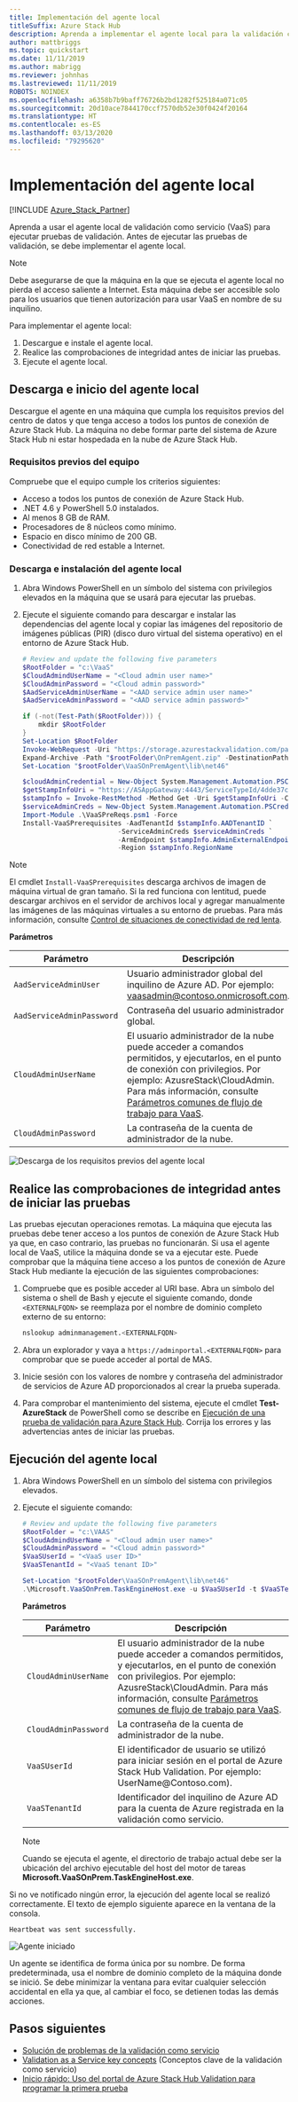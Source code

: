 ```yaml
---
title: Implementación del agente local
titleSuffix: Azure Stack Hub
description: Aprenda a implementar el agente local para la validación como servicio de Azure Stack Hub.
author: mattbriggs
ms.topic: quickstart
ms.date: 11/11/2019
ms.author: mabrigg
ms.reviewer: johnhas
ms.lastreviewed: 11/11/2019
ROBOTS: NOINDEX
ms.openlocfilehash: a6358b7b9baff76726b2bd1282f525184a071c05
ms.sourcegitcommit: 20d10ace7844170ccf7570db52e30f0424f20164
ms.translationtype: HT
ms.contentlocale: es-ES
ms.lasthandoff: 03/13/2020
ms.locfileid: "79295620"
---
```

# <a name="deploy-the-local-agent"></a>Implementación del agente local

[!INCLUDE [Azure_Stack_Partner](./includes/azure-stack-partner-appliesto.md)]

Aprenda a usar el agente local de validación como servicio (VaaS) para ejecutar pruebas de validación. Antes de ejecutar las pruebas de validación, se debe implementar el agente local.

> [!Note]  
> Debe asegurarse de que la máquina en la que se ejecuta el agente local no pierda el acceso saliente a Internet. Esta máquina debe ser accesible solo para los usuarios que tienen autorización para usar VaaS en nombre de su inquilino.

Para implementar el agente local:

1. Descargue e instale el agente local.
2. Realice las comprobaciones de integridad antes de iniciar las pruebas.
3. Ejecute el agente local.

## <a name="download-and-start-the-local-agent"></a>Descarga e inicio del agente local

Descargue el agente en una máquina que cumpla los requisitos previos del centro de datos y que tenga acceso a todos los puntos de conexión de Azure Stack Hub. La máquina no debe formar parte del sistema de Azure Stack Hub ni estar hospedada en la nube de Azure Stack Hub.

### <a name="machine-prerequisites"></a>Requisitos previos del equipo

Compruebe que el equipo cumple los criterios siguientes:

- Acceso a todos los puntos de conexión de Azure Stack Hub.
- .NET 4.6 y PowerShell 5.0 instalados.
- Al menos 8 GB de RAM.
- Procesadores de 8 núcleos como mínimo.
- Espacio en disco mínimo de 200 GB.
- Conectividad de red estable a Internet.

### <a name="download-and-install-the-local-agent"></a>Descarga e instalación del agente local

1. Abra Windows PowerShell en un símbolo del sistema con privilegios elevados en la máquina que se usará para ejecutar las pruebas.
2. Ejecute el siguiente comando para descargar e instalar las dependencias del agente local y copiar las imágenes del repositorio de imágenes públicas (PIR) (disco duro virtual del sistema operativo) en el entorno de Azure Stack Hub.

    ```powershell
    # Review and update the following five parameters
    $RootFolder = "c:\VaaS"
    $CloudAdmindUserName = "<Cloud admin user name>"
    $CloudAdminPassword = "<Cloud admin password>"
    $AadServiceAdminUserName = "<AAD service admin user name>"
    $AadServiceAdminPassword = "<AAD service admin password>"

    if (-not(Test-Path($RootFolder))) {
        mkdir $RootFolder
    }
    Set-Location $RootFolder
    Invoke-WebRequest -Uri "https://storage.azurestackvalidation.com/packages/Microsoft.VaaSOnPrem.TaskEngineHost.latest.nupkg" -outfile "$rootFolder\OnPremAgent.zip"
    Expand-Archive -Path "$rootFolder\OnPremAgent.zip" -DestinationPath "$rootFolder\VaaSOnPremAgent" -Force
    Set-Location "$rootFolder\VaaSOnPremAgent\lib\net46"

    $cloudAdminCredential = New-Object System.Management.Automation.PSCredential($cloudAdmindUserName, (ConvertTo-SecureString $cloudAdminPassword -AsPlainText -Force))
    $getStampInfoUri = "https://ASAppGateway:4443/ServiceTypeId/4dde37cc-6ee0-4d75-9444-7061e156507f/CloudDefinition/GetStampInformation" 
    $stampInfo = Invoke-RestMethod -Method Get -Uri $getStampInfoUri -Credential $cloudAdminCredential -ErrorAction Stop
    $serviceAdminCreds = New-Object System.Management.Automation.PSCredential $aadServiceAdminUserName, (ConvertTo-SecureString $aadServiceAdminPassword -AsPlainText -Force)
    Import-Module .\VaaSPreReqs.psm1 -Force
    Install-VaaSPrerequisites -AadTenantId $stampInfo.AADTenantID `
                            -ServiceAdminCreds $serviceAdminCreds `
                            -ArmEndpoint $stampInfo.AdminExternalEndpoints.AdminResourceManager `
                            -Region $stampInfo.RegionName
    ```

> [!Note]  
> El cmdlet `Install-VaaSPrerequisites` descarga archivos de imagen de máquina virtual de gran tamaño. Si la red funciona con lentitud, puede descargar archivos en el servidor de archivos local y agregar manualmente las imágenes de las máquinas virtuales a su entorno de pruebas. Para más información, consulte [Control de situaciones de conectividad de red lenta](azure-stack-vaas-troubleshoot.md#handle-slow-network-connectivity).

**Parámetros**

| Parámetro | Descripción |
| --- | --- |
| `AadServiceAdminUser` | Usuario administrador global del inquilino de Azure AD. Por ejemplo: vaasadmin@contoso.onmicrosoft.com. |
| `AadServiceAdminPassword` | Contraseña del usuario administrador global. |
| `CloudAdminUserName` | El usuario administrador de la nube puede acceder a comandos permitidos, y ejecutarlos, en el punto de conexión con privilegios. Por ejemplo: AzusreStack\CloudAdmin. Para más información, consulte [Parámetros comunes de flujo de trabajo para VaaS](azure-stack-vaas-parameters.md). |
| `CloudAdminPassword` | La contraseña de la cuenta de administrador de la nube.|

![Descarga de los requisitos previos del agente local](media/installing-prereqs.png)

## <a name="perform-sanity-checks-before-starting-the-tests"></a>Realice las comprobaciones de integridad antes de iniciar las pruebas

Las pruebas ejecutan operaciones remotas. La máquina que ejecuta las pruebas debe tener acceso a los puntos de conexión de Azure Stack Hub ya que, en caso contrario, las pruebas no funcionarán. Si usa el agente local de VaaS, utilice la máquina donde se va a ejecutar este. Puede comprobar que la máquina tiene acceso a los puntos de conexión de Azure Stack Hub mediante la ejecución de las siguientes comprobaciones:

1. Compruebe que es posible acceder al URI base. Abra un símbolo del sistema o shell de Bash y ejecute el siguiente comando, donde `<EXTERNALFQDN>` se reemplaza por el nombre de dominio completo externo de su entorno:

    ```bash
    nslookup adminmanagement.<EXTERNALFQDN>
    ```

2. Abra un explorador y vaya a `https://adminportal.<EXTERNALFQDN>` para comprobar que se puede acceder al portal de MAS.

3. Inicie sesión con los valores de nombre y contraseña del administrador de servicios de Azure AD proporcionados al crear la prueba superada.

4. Para comprobar el mantenimiento del sistema, ejecute el cmdlet **Test-AzureStack** de PowerShell como se describe en [Ejecución de una prueba de validación para Azure Stack Hub](../operator/azure-stack-diagnostic-test.md). Corrija los errores y las advertencias antes de iniciar las pruebas.

## <a name="run-the-local-agent"></a>Ejecución del agente local

1. Abra Windows PowerShell en un símbolo del sistema con privilegios elevados.

2. Ejecute el siguiente comando:

    ```powershell
   # Review and update the following five parameters
    $RootFolder = "c:\VAAS"
    $CloudAdmindUserName = "<Cloud admin user name>"
    $CloudAdminPassword = "<Cloud admin password>"
    $VaaSUserId = "<VaaS user ID>"
    $VaaSTenantId = "<VaaS tenant ID>"

    Set-Location "$rootFolder\VaaSOnPremAgent\lib\net46"
    .\Microsoft.VaaSOnPrem.TaskEngineHost.exe -u $VaaSUserId -t $VaaSTenantId -x $CloudAdmindUserName -y $CloudAdminPassword
    ```

      **Parámetros**  

    | Parámetro | Descripción |
    | --- | --- |
    | `CloudAdminUserName` | El usuario administrador de la nube puede acceder a comandos permitidos, y ejecutarlos, en el punto de conexión con privilegios. Por ejemplo: AzusreStack\CloudAdmin. Para más información, consulte [Parámetros comunes de flujo de trabajo para VaaS](azure-stack-vaas-parameters.md). |
    | `CloudAdminPassword` | La contraseña de la cuenta de administrador de la nube.|
    | `VaaSUserId` | El identificador de usuario se utilizó para iniciar sesión en el portal de Azure Stack Hub Validation. Por ejemplo: UserName\@Contoso.com). |
    | `VaaSTenantId` | Identificador del inquilino de Azure AD para la cuenta de Azure registrada en la validación como servicio. |

    > [!Note]  
    > Cuando se ejecuta el agente, el directorio de trabajo actual debe ser la ubicación del archivo ejecutable del host del motor de tareas **Microsoft.VaaSOnPrem.TaskEngineHost.exe**.

Si no ve notificado ningún error, la ejecución del agente local se realizó correctamente. El texto de ejemplo siguiente aparece en la ventana de la consola.

`Heartbeat was sent successfully.`

![Agente iniciado](media/started-agent.png)

Un agente se identifica de forma única por su nombre. De forma predeterminada, usa el nombre de dominio completo de la máquina donde se inició. Se debe minimizar la ventana para evitar cualquier selección accidental en ella ya que, al cambiar el foco, se detienen todas las demás acciones.

## <a name="next-steps"></a>Pasos siguientes

- [Solución de problemas de la validación como servicio](azure-stack-vaas-troubleshoot.md)
- [Validation as a Service key concepts](azure-stack-vaas-key-concepts.md) (Conceptos clave de la validación como servicio)
- [Inicio rápido: Uso del portal de Azure Stack Hub Validation para programar la primera prueba](azure-stack-vaas-schedule-test-pass.md)